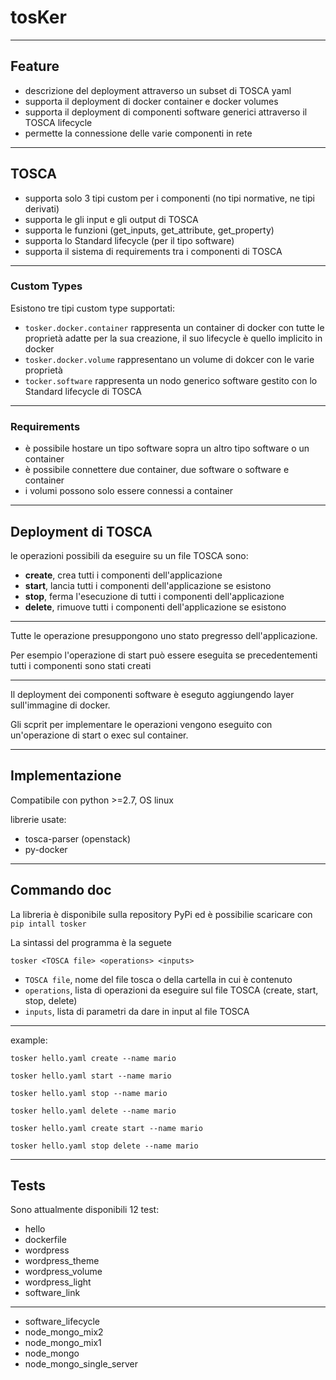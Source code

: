 # tosKer

---

## Feature
- descrizione del deployment attraverso un subset di TOSCA yaml
- supporta il deployment di docker container e docker volumes
- supporta il deployment di componenti software generici attraverso il TOSCA lifecycle
- permette la connessione delle varie componenti in rete

---

## TOSCA
- supporta solo 3 tipi custom per i componenti (no tipi normative, ne tipi derivati)
- supporta le gli input e gli output di TOSCA
- supporta le funzioni (get_inputs, get_attribute, get_property)
- supporta lo Standard lifecycle (per il tipo software)
- supporta il sistema di requirements tra i componenti di TOSCA

---

### Custom Types
Esistono tre tipi custom type supportati:

- `tosker.docker.container` rappresenta un container di docker con tutte le proprietà adatte per la sua creazione, il suo lifecycle è quello implicito in docker
- `tosker.docker.volume` rappresentano un volume di dokcer con le varie proprietà
- `tocker.software` rappresenta un nodo generico software gestito con lo Standard lifecycle di TOSCA

---

### Requirements
- è possibile hostare un tipo software sopra un altro tipo software o un container  
- è possibile connettere due container, due software o software e container
- i volumi possono solo essere connessi a container

---

## Deployment di TOSCA
le operazioni possibili da eseguire su un file TOSCA sono:

- **create**, crea tutti i componenti dell'applicazione
- **start**, lancia tutti i componenti dell'applicazione se esistono
- **stop**, ferma l'esecuzione di tutti i componenti dell'applicazione
- **delete**, rimuove tutti i componenti dell'applicazione se esistono

___

Tutte le operazione presuppongono uno stato pregresso dell'applicazione.

Per esempio l'operazione di start può essere eseguita se precedentementi tutti i componenti sono stati creati

___

Il deployment dei componenti software è eseguto aggiungendo layer sull'immagine di docker.

Gli scprit per implementare le operazioni vengono eseguito con un'operazione di start o exec sul container.

---

## Implementazione
Compatibile con python >=2.7, OS linux

librerie usate:

- tosca-parser (openstack)
- py-docker

---

## Commando doc
La libreria è disponibile sulla repository PyPi ed è possibilie scaricare con `pip intall tosker`

La sintassi del programma è la seguete
```
tosker <TOSCA file> <operations> <inputs>
```

- `TOSCA file`, nome del file tosca o della cartella in cui è contenuto
- `operations`, lista di operazioni da eseguire sul file TOSCA (create, start, stop, delete)
- `inputs`, lista di parametri da dare in input al file TOSCA

___

example:
```
tosker hello.yaml create --name mario

tosker hello.yaml start --name mario

tosker hello.yaml stop --name mario

tosker hello.yaml delete --name mario

tosker hello.yaml create start --name mario

tosker hello.yaml stop delete --name mario

```

---

## Tests
Sono attualmente disponibili 12 test:

- hello            
- dockerfile       
- wordpress
- wordpress_theme
- wordpress_volume
- wordpress_light      
- software_link       

___

- software_lifecycle  
- node_mongo_mix2           
- node_mongo_mix1  
- node_mongo                
- node_mongo_single_server  
